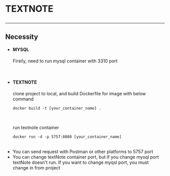 
<h1>TEXTNOTE <hr/></h1>
<h2>Necessity</h2>
<ul>
<li><h4>MYSQL</h4></li>
<p>Firstly, need to run mysql container with 3310 port</p><br>
<li><h4>TEXTNOTE</h4></li>
<p> clone project to local, and build Dockerfile for image with below command</p>
<pre><code>docker build -t [your_container_name] .
</code></pre><br>
<p>run textnote container</p>
<pre><code>docker run -d -p 5757:8080 [your_container_name]</code></pre><br>
<li>You can send request with Postman or other platforms to 5757 port</li>
<li>You can change textNote container port,
but if you change mysql port textNote doesn't run. If you want to change myqsl port, you must change in from project</li>
</ul>
